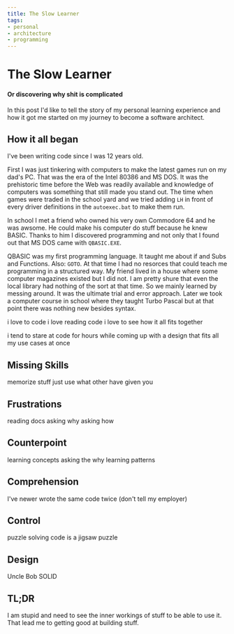 ```yaml
---
title: The Slow Learner
tags:
- personal
- architecture
- programming
---
```

# The Slow Learner
#### Or discovering why shit is complicated

In this post I'd like to tell the story of my personal learning experience and how it got me started on my journey to become a software architect.
## How it all began
I've been writing code since I was 12 years old. 

First I was just tinkering with computers to make the latest games run on my dad's PC. That was the era of the Intel  80386 and MS DOS. It was the prehistoric time before the Web was readily available and knowledge of computers was something that still made you stand out. 
The time when games were traded in the school yard and we tried adding `LH` in front of  every driver definitions in the `autoexec.bat` to make them run.

In school I met a friend who owned his very own Commodore 64 and he was awsome. He could make his computer do stuff because he knew BASIC. Thanks to him I discovered programming and not only that I found out that MS DOS came with `QBASIC.EXE`. 

QBASIC was my first programming language. It taught me about if and Subs and Functions. Also: `GOTO`. At that time I had no resorces that could teach me programming in a structured way. My friend lived in a house where some computer magazines existed but I did not. I am pretty shure that even the local library had nothing of the sort at that time. So we mainly learned by messing around. It was the ultimate trial and error approach.
Later we took a computer course in school where they taught Turbo Pascal but at that point there was nothing new besides syntax.


i love to code
i love reading code
i love to see how it all fits together

i tend to stare at code for hours while coming up with a design that fits all my use cases at once 

## Missing Skills
memorize stuff
just use what other have given you

## Frustrations
reading docs
asking why
asking how
## Counterpoint
learning concepts
asking the why
learning patterns
## Comprehension
I've newer wrote the same code twice (don't tell my employer)
## Control
puzzle solving
code is a jigsaw puzzle
## Design
Uncle Bob
SOLID 
## TL;DR
I am stupid and need to see the inner workings of stuff to be able to use it. That lead me to getting good at building stuff.

<!--stackedit_data:
eyJoaXN0b3J5IjpbMTAzMDczNjc2MSwtODg0MzI3NzMxLDExNz
AwODYwMjksLTE0MzUzODM0MDIsMTc4NTcxMjY3OSw4NDgxMDYx
ODMsLTE4MTAxMzQ0NDRdfQ==
-->
